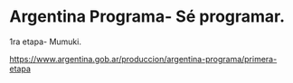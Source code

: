 # Argentina Programa- Sé programar.
1ra etapa- Mumuki.

https://www.argentina.gob.ar/produccion/argentina-programa/primera-etapa
 

